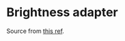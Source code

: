 # Brightness adapter
Source from [this ref](http://dev.sabi.net/trac/dev/browser/trunk/LocationDo/brightness.c).
